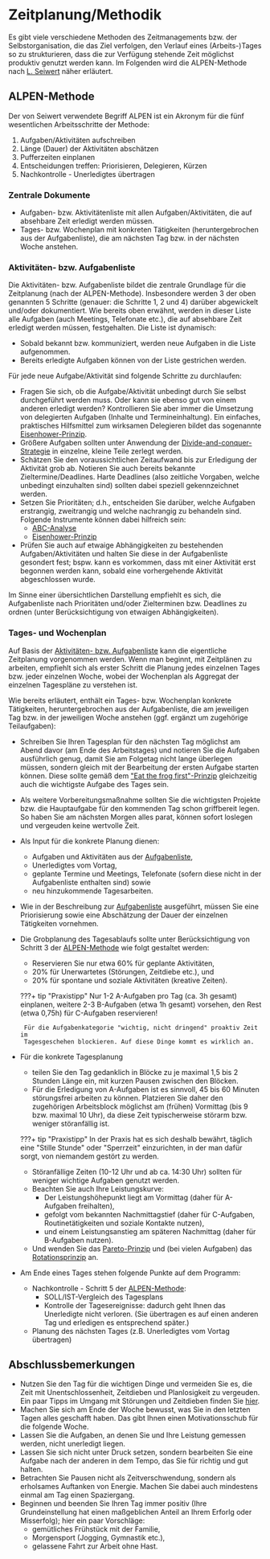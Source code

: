 # Zeitplanung/Methodik
Es gibt viele verschiedene Methoden des Zeitmanagements bzw. der
Selbstorganisation, die das Ziel verfolgen, den Verlauf eines (Arbeits-)Tages
so zu strukturieren, dass die zur Verfügung stehende Zeit möglichst produktiv
genutzt werden kann. Im Folgenden wird die ALPEN-Methode nach
[L. Seiwert](../#zusammenfassung-und-literatur)
näher erläutert.

## ALPEN-Methode
Der von Seiwert verwendete Begriff ALPEN ist ein Akronym für die fünf
wesentlichen Arbeitsschritte der Methode:

 1. Aufgaben/Aktivitäten aufschreiben
 1. Länge (Dauer) der Aktivitäten abschätzen
 1. Pufferzeiten einplanen
 1. Entscheidungen treffen: Priorisieren, Delegieren, Kürzen
 1. Nachkontrolle - Unerledigtes übertragen

### Zentrale Dokumente
 - Aufgaben- bzw. Aktivitätenliste mit allen Aufgaben/Aktivitäten, die auf
   absehbare Zeit erledigt werden müssen.
 - Tages- bzw. Wochenplan mit konkreten Tätigkeiten (heruntergebrochen aus
   der Aufgabenliste), die am nächsten Tag bzw. in der nächsten
   Woche anstehen.

### Aktivitäten- bzw. Aufgabenliste
Die Aktivitäten- bzw. Aufgabenliste bildet die zentrale Grundlage für die
Zeitplanung (nach der ALPEN-Methode). Insbesondere werden 3 der oben genannten
5 Schritte (genauer: die Schritte 1, 2 und 4) darüber abgewickelt und/oder
dokumentiert.
Wie bereits oben erwähnt, werden in dieser Liste alle Aufgaben
(auch Meetings, Telefonate etc.), die auf absehbare Zeit erledigt werden
müssen, festgehalten. Die Liste ist dynamisch:

 - Sobald bekannt bzw. kommuniziert, werden neue Aufgaben in die Liste
   aufgenommen.
 - Bereits erledigte Aufgaben können von der Liste gestrichen werden.

Für jede neue Aufgabe/Aktivität sind folgende Schritte zu durchlaufen:

 - Fragen Sie sich, ob die Aufgabe/Aktivität unbedingt durch Sie selbst
   durchgeführt werden muss. Oder kann sie ebenso gut von einem anderen
   erledigt werden? Kontrollieren Sie aber immer die Umsetzung von
   delegierten Aufgaben (Inhalte und Termineinhaltung).
   Ein einfaches, praktisches Hilfsmittel zum wirksamen Delegieren bildet
   das sogenannte [Eisenhower-Prinzip](../priorisierung/#eisenhower-prinzip).
 - Größere Aufgaben sollten unter Anwendung der
   [Divide-and-conquer-Strategie](../zielerreichung/#divide-and-conquer-strategie)
   in einzelne, kleine Teile zerlegt werden.
 - Schätzen Sie den voraussichtlichen Zeitaufwand bis zur Erledigung der
   Aktivität grob ab. Notieren Sie auch bereits bekannte Zieltermine/Deadlines.
   Harte Deadlines (also zeitliche Vorgaben, welche unbedingt einzuhalten sind)
   sollten dabei speziell gekennzeichnet werden.
 - Setzen Sie Prioritäten; d.h., entscheiden Sie darüber, welche Aufgaben
   erstrangig, zweitrangig und welche nachrangig zu behandeln sind. Folgende
   Instrumente können dabei hilfreich sein:
    - [ABC-Analyse](../priorisierung/#abc-analyse)
    - [Eisenhower-Prinzip](../priorisierung/#eisenhower-prinzip)
 - Prüfen Sie auch auf etwaige Abhängigkeiten zu bestehenden
   Aufgaben/Aktivitäten und halten Sie diese in der Aufgabenliste gesondert
   fest;    bspw. kann es vorkommen, dass mit einer Aktivität erst begonnen
   werden kann, sobald eine vorhergehende Aktivität abgeschlossen wurde.

Im Sinne einer übersichtlichen Darstellung empfiehlt es sich, die 
Aufgabenliste nach Prioritäten und/oder Zielterminen bzw. Deadlines zu
ordnen (unter Berücksichtigung von etwaigen Abhängigkeiten).

### Tages- und Wochenplan
Auf Basis der
[Aktivitäten- bzw. Aufgabenliste](./#aktivitaten-bzw-aufgabenliste)
kann die eigentliche Zeitplanung vorgenommen werden.
Wenn man beginnt, mit Zeitplänen zu arbeiten, empfiehlt sich als erster
Schritt die Planung jedes einzelnen Tages bzw. jeder einzelnen Woche,
wobei der Wochenplan als Aggregat der einzelnen Tagespläne zu verstehen ist.

Wie bereits erläutert, enthält ein Tages- bzw. Wochenplan konkrete
Tätigkeiten, heruntergebrochen aus der Aufgabenliste,
die am jeweiligen Tag bzw. in der jeweiligen Woche anstehen (ggf. ergänzt
um zugehörige Teilaufgaben):

 - Schreiben Sie Ihren Tagesplan für den nächsten Tag möglichst am Abend davor
   (am Ende des Arbeitstages) und notieren Sie die Aufgaben ausführlich genug,
   damit Sie am Folgetag nicht lange überlegen müssen, sondern gleich mit der
   Bearbeitung der ersten Aufgabe starten können. Diese sollte gemäß dem
   ["Eat the frog first"-Prinzip](../zielerreichung/#eat-the-frog-first)
   gleichzeitig auch die wichtigste Aufgabe des Tages sein.
 - Als weitere Vorbereitungsmaßnahme sollten Sie die wichtigsten Projekte bzw.
   die Hauptaufgabe für den kommenden Tag schon griffbereit legen. So haben Sie
   am nächsten Morgen alles parat, können sofort loslegen und vergeuden keine
   wertvolle Zeit.
 - Als Input für die konkrete Planung dienen:
    - Aufgaben und Aktivitäten aus der [Aufgabenliste](./#aktivitaten-bzw-aufgabenliste),
    - Unerledigtes vom Vortag,
    - geplante Termine und Meetings, Telefonate (sofern diese nicht in der
      Aufgabenliste enthalten sind) sowie
    - neu hinzukommende Tagesarbeiten.

 - Wie in der Beschreibung zur [Aufgabenliste](./#aktivitaten-bzw-aufgabenliste)
   ausgeführt, müssen Sie eine Priorisierung sowie eine Abschätzung der Dauer
   der einzelnen Tätigkeiten vornehmen.
 - Die Grobplanung des Tagesablaufs sollte unter Berücksichtigung von Schritt 3
   der [ALPEN-Methode](./#alpen-methode)  wie folgt gestaltet werden:
    - Reservieren Sie nur etwa 60% für geplante Aktivitäten,
    - 20% für Unerwartetes (Störungen, Zeitdiebe etc.), und
    - 20% für spontane und soziale Aktivitäten (kreative Zeiten).

    ???+ tip "Praxistipp"
        Nur 1-2 A-Aufgaben pro Tag (ca. 3h gesamt) einplanen, weitere 2-3
        B-Aufgaben (etwa 1h gesamt) vorsehen, den Rest (etwa 0,75h) für
        C-Aufgaben reservieren!
 
        Für die Aufgabenkategorie "wichtig, nicht dringend" proaktiv Zeit im
        Tagesgeschehen blockieren. Auf diese Dinge kommt es wirklich an.

 - Für die konkrete Tagesplanung
    - teilen Sie den Tag gedanklich in Blöcke zu je maximal 1,5 bis 2 Stunden
      Länge ein, mit kurzen Pausen zwischen den Blöcken.
    - Für die Erledigung von A-Aufgaben ist es sinnvoll, 45 bis 60 Minuten
      störungsfrei arbeiten zu können. Platzieren Sie daher den zugehörigen
      Arbeitsblock möglichst am (frühen) Vormittag (bis 9 bzw. maximal 10 Uhr),
      da diese Zeit typischerweise störarm bzw. weniger störanfällig ist.

    ???+ tip "Praxistipp"
        In der Praxis hat es sich deshalb bewährt, täglich eine "Stille Stunde"
        oder "Sperrzeit" einzurichten, in der man dafür sorgt, von niemandem
        gestört zu werden.

    - Störanfällige Zeiten (10-12 Uhr und ab ca. 14:30 Uhr) sollten für weniger
      wichtige Aufgaben genutzt werden.
    - Beachten Sie auch Ihre Leistungskurve:
        - Der Leistungshöhepunkt liegt am Vormittag (daher für A-Aufgaben
          freihalten),
        - gefolgt vom bekannten Nachmittagstief (daher für C-Aufgaben,
          Routinetätigkeiten und soziale Kontakte nutzen),
        - und einem Leistungsanstieg am späteren Nachmittag (daher für
          B-Aufgaben nutzen).
    - Und wenden Sie das [Pareto-Prinzip](../zielerreichung/#pareto-prinzip)
      und (bei vielen Aufgaben)
      das [Rotationsprinzip](../zielerreichung/#pareto-prinzip) an.

 - Am Ende eines Tages stehen folgende Punkte auf dem Programm:
    - Nachkontrolle - Schritt 5 der [ALPEN-Methode](./#alpen-methode):
        - SOLL/IST-Vergleich des Tagesplans
        - Kontrolle der Tagesereignisse: dadurch geht Ihnen das
          Unerledigte nicht verloren. (Sie übertragen es auf einen anderen
          Tag und erledigen es entsprechend später.) 
    - Planung des nächsten Tages (z.B. Unerledigtes vom Vortag übertragen)

## Abschlussbemerkungen
 - Nutzen Sie den Tag für die wichtigen Dinge und vermeiden Sie es, die Zeit
   mit Unentschlossenheit, Zeitdieben und Planlosigkeit zu vergeuden.
   Ein paar Tipps im Umgang mit Störungen und Zeitdieben finden Sie
   [hier](../zeitdiebe/).
 - Machen Sie sich am Ende der Woche bewusst, was Sie in den letzten Tagen
   alles geschafft haben. Das gibt Ihnen einen Motivationsschub für die
   folgende Woche.
 - Lassen Sie die Aufgaben, an denen Sie und Ihre Leistung gemessen werden,
   nicht unerledigt liegen.
 - Lassen Sie sich nicht unter Druck setzen, sondern bearbeiten Sie eine
   Aufgabe nach der anderen in dem Tempo, das Sie für richtig und gut halten.
 - Betrachten Sie Pausen nicht als Zeitverschwendung, sondern als erholsames
   Auftanken von Energie. Machen Sie dabei auch mindestens einmal am Tag
   einen Spaziergang.
 - Beginnen und beenden Sie Ihren Tag immer positiv (Ihre Grundeinstellung
   hat einen maßgeblichen Anteil an Ihrem Erforlg oder Misserfolg); hier
   ein paar Vorschläge:
    - gemütliches Frühstück mit der Familie,
    - Morgensport (Jogging, Gymnastik etc.),
    - gelassene Fahrt zur Arbeit ohne Hast.

